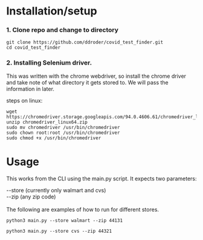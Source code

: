 # Installation/setup
### 1. Clone repo and change to directory
```
git clone https://github.com/ddroder/covid_test_finder.git
cd covid_test_finder
```
### 2. Installing Selenium driver.
This was written with the chrome webdriver, so install the chrome driver and take note of what directory it gets stored to. We will pass the information in later.

steps on linux:
```
wget https://chromedriver.storage.googleapis.com/94.0.4606.61/chromedriver_linux64.zip 
unzip chromedriver_linux64.zip 
sudo mv chromedriver /usr/bin/chromedriver 
sudo chown root:root /usr/bin/chromedriver 
sudo chmod +x /usr/bin/chromedriver 
```



# Usage
This works from the CLI using the main.py script. It expects two parameters:

--store (currently only walmart and cvs)
<br>--zip   (any zip code)<br>
<br>
The following are examples of how to run for different stores.

```
python3 main.py --store walmart --zip 44131
```

```
python3 main.py --store cvs --zip 44321
```





